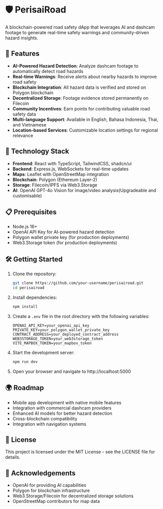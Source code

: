 # 🛡️ PerisaiRoad

A blockchain-powered road safety dApp that leverages AI and dashcam footage to generate real-time safety warnings and community-driven hazard insights.

## 🌟 Features

- **AI-Powered Hazard Detection**: Analyze dashcam footage to automatically detect road hazards
- **Real-time Warnings**: Receive alerts about nearby hazards to improve road safety
- **Blockchain Integration**: All hazard data is verified and stored on Polygon blockchain
- **Decentralized Storage**: Footage evidence stored permanently on Filecoin
- **Community Incentives**: Earn points for contributing valuable road safety data
- **Multi-language Support**: Available in English, Bahasa Indonesia, Thai, and Vietnamese
- **Location-based Services**: Customizable location settings for regional relevance

## 🚀 Technology Stack

- **Frontend**: React with TypeScript, TailwindCSS, shadcn/ui
- **Backend**: Express.js, WebSockets for real-time updates
- **Maps**: Leaflet with OpenStreetMap integration
- **Blockchain**: Polygon (Ethereum Layer-2)
- **Storage**: Filecoin/IPFS via Web3.Storage
- **AI**: OpenAI GPT-4o Vision for image/video analysis(Upgradeable and customisable)

## 📋 Prerequisites

- Node.js 16+
- OpenAI API Key for AI-powered hazard detection
- Polygon wallet private key (for production deployments)
- Web3.Storage token (for production deployments)

## 🛠️ Getting Started

1. Clone the repository:
   ```bash
   git clone https://github.com/your-username/perisairoad.git
   cd perisairoad
   ```

2. Install dependencies:
   ```bash
   npm install
   ```

3. Create a `.env` file in the root directory with the following variables:
   ```
   OPENAI_API_KEY=your_openai_api_key
   PRIVATE_KEY=your_polygon_wallet_private_key
   CONTRACT_ADDRESS=your_deployed_contract_address
   WEB3STORAGE_TOKEN=your_web3storage_token
   VITE_MAPBOX_TOKEN=your_mapbox_token
   ```

4. Start the development server:
   ```bash
   npm run dev
   ```

5. Open your browser and navigate to http://localhost:5000

## 🌍 Roadmap

- Mobile app development with native mobile features
- Integration with commercial dashcam providers
- Enhanced AI models for better hazard detection
- Cross-blockchain compatibility
- Integration with navigation systems

## 📄 License

This project is licensed under the MIT License - see the LICENSE file for details.

## 🙏 Acknowledgements

- OpenAI for providing AI capabilities
- Polygon for blockchain infrastructure
- Web3.Storage/Filecoin for decentralized storage solutions
- OpenStreetMap contributors for map data
